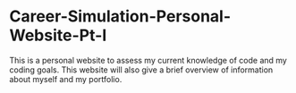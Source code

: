 # Career-Simulation-Personal-Website-Pt-I
This is a personal website to assess my current knowledge of code and my coding goals.
This website will also give a brief overview of information about myself and my portfolio. 
